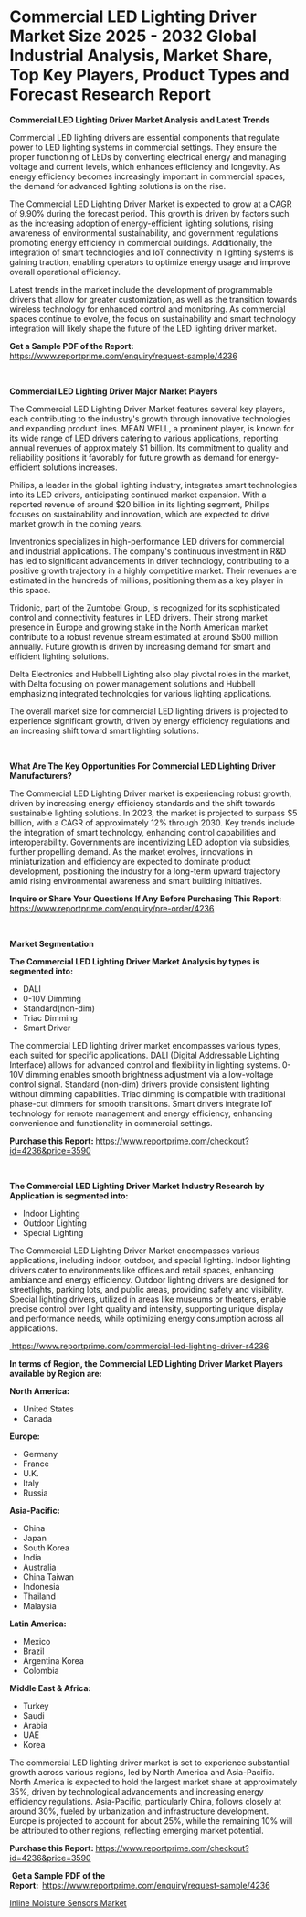 <p><h1>Commercial LED Lighting Driver Market Size 2025 - 2032 Global Industrial Analysis, Market Share, Top Key Players, Product Types and Forecast Research Report</h1></p><p><strong>Commercial LED Lighting Driver Market Analysis and Latest Trends</strong></p>
<p><p>Commercial LED lighting drivers are essential components that regulate power to LED lighting systems in commercial settings. They ensure the proper functioning of LEDs by converting electrical energy and managing voltage and current levels, which enhances efficiency and longevity. As energy efficiency becomes increasingly important in commercial spaces, the demand for advanced lighting solutions is on the rise.</p><p>The Commercial LED Lighting Driver Market is expected to grow at a CAGR of 9.90% during the forecast period. This growth is driven by factors such as the increasing adoption of energy-efficient lighting solutions, rising awareness of environmental sustainability, and government regulations promoting energy efficiency in commercial buildings. Additionally, the integration of smart technologies and IoT connectivity in lighting systems is gaining traction, enabling operators to optimize energy usage and improve overall operational efficiency.</p><p>Latest trends in the market include the development of programmable drivers that allow for greater customization, as well as the transition towards wireless technology for enhanced control and monitoring. As commercial spaces continue to evolve, the focus on sustainability and smart technology integration will likely shape the future of the LED lighting driver market.</p></p>
<p><strong>Get a Sample PDF of the Report:&nbsp;</strong> <a href="https://www.reportprime.com/enquiry/request-sample/4236?utm_campaign=3036&utm_medium=2&utm_source=Github&utm_content=ia&utm_term=19032025&utm_id=commercial-led-lighting-driver">https://www.reportprime.com/enquiry/request-sample/4236</a></p>
<p>&nbsp;</p>
<p><strong>Commercial LED Lighting Driver Major Market Players</strong></p>
<p><p>The Commercial LED Lighting Driver Market features several key players, each contributing to the industry's growth through innovative technologies and expanding product lines. MEAN WELL, a prominent player, is known for its wide range of LED drivers catering to various applications, reporting annual revenues of approximately $1 billion. Its commitment to quality and reliability positions it favorably for future growth as demand for energy-efficient solutions increases.</p><p>Philips, a leader in the global lighting industry, integrates smart technologies into its LED drivers, anticipating continued market expansion. With a reported revenue of around $20 billion in its lighting segment, Philips focuses on sustainability and innovation, which are expected to drive market growth in the coming years.</p><p>Inventronics specializes in high-performance LED drivers for commercial and industrial applications. The company's continuous investment in R&D has led to significant advancements in driver technology, contributing to a positive growth trajectory in a highly competitive market. Their revenues are estimated in the hundreds of millions, positioning them as a key player in this space.</p><p>Tridonic, part of the Zumtobel Group, is recognized for its sophisticated control and connectivity features in LED drivers. Their strong market presence in Europe and growing stake in the North American market contribute to a robust revenue stream estimated at around $500 million annually. Future growth is driven by increasing demand for smart and efficient lighting solutions.</p><p>Delta Electronics and Hubbell Lighting also play pivotal roles in the market, with Delta focusing on power management solutions and Hubbell emphasizing integrated technologies for various lighting applications.</p><p>The overall market size for commercial LED lighting drivers is projected to experience significant growth, driven by energy efficiency regulations and an increasing shift toward smart lighting solutions.</p></p>
<p>&nbsp;</p>
<p><strong>What Are The Key Opportunities For Commercial LED Lighting Driver Manufacturers?</strong></p>
<p><p>The Commercial LED Lighting Driver market is experiencing robust growth, driven by increasing energy efficiency standards and the shift towards sustainable lighting solutions. In 2023, the market is projected to surpass $5 billion, with a CAGR of approximately 12% through 2030. Key trends include the integration of smart technology, enhancing control capabilities and interoperability. Governments are incentivizing LED adoption via subsidies, further propelling demand. As the market evolves, innovations in miniaturization and efficiency are expected to dominate product development, positioning the industry for a long-term upward trajectory amid rising environmental awareness and smart building initiatives.</p></p>
<p><strong>Inquire or Share Your Questions If Any Before Purchasing This Report:</strong> <a href="https://www.reportprime.com/enquiry/pre-order/4236?utm_campaign=3036&utm_medium=2&utm_source=Github&utm_content=ia&utm_term=19032025&utm_id=commercial-led-lighting-driver">https://www.reportprime.com/enquiry/pre-order/4236</a></p>
<p>&nbsp;</p>
<p><strong>Market Segmentation</strong></p>
<p><strong>The Commercial LED Lighting Driver Market Analysis by types is segmented into:</strong></p>
<p><ul><li>DALI</li><li>0-10V Dimming</li><li>Standard(non-dim)</li><li>Triac Dimming</li><li>Smart Driver</li></ul></p>
<p><p>The commercial LED lighting driver market encompasses various types, each suited for specific applications. DALI (Digital Addressable Lighting Interface) allows for advanced control and flexibility in lighting systems. 0-10V dimming enables smooth brightness adjustment via a low-voltage control signal. Standard (non-dim) drivers provide consistent lighting without dimming capabilities. Triac dimming is compatible with traditional phase-cut dimmers for smooth transitions. Smart drivers integrate IoT technology for remote management and energy efficiency, enhancing convenience and functionality in commercial settings.</p></p>
<p><strong>Purchase this Report:&nbsp;</strong><a href="https://www.reportprime.com/checkout?id=4236&price=3590&utm_campaign=3036&utm_medium=2&utm_source=Github&utm_content=ia&utm_term=19032025&utm_id=commercial-led-lighting-driver">https://www.reportprime.com/checkout?id=4236&price=3590</a></p>
<p>&nbsp;</p>
<p><strong>The Commercial LED Lighting Driver Market Industry Research by Application is segmented into:</strong></p>
<p><ul><li>Indoor Lighting</li><li>Outdoor Lighting</li><li>Special Lighting</li></ul></p>
<p><p>The Commercial LED Lighting Driver Market encompasses various applications, including indoor, outdoor, and special lighting. Indoor lighting drivers cater to environments like offices and retail spaces, enhancing ambiance and energy efficiency. Outdoor lighting drivers are designed for streetlights, parking lots, and public areas, providing safety and visibility. Special lighting drivers, utilized in areas like museums or theaters, enable precise control over light quality and intensity, supporting unique display and performance needs, while optimizing energy consumption across all applications.</p></p>
<p><a href="https://www.reportprime.com/commercial-led-lighting-driver-r4236?utm_campaign=3036&utm_medium=2&utm_source=Github&utm_content=ia&utm_term=19032025&utm_id=commercial-led-lighting-driver">&nbsp;https://www.reportprime.com/commercial-led-lighting-driver-r4236</a></p>
<p><strong>In terms of Region, the Commercial LED Lighting Driver Market Players available by Region are:</strong></p>
<p>
    <p> <strong> North America: </strong>
        <ul>
            <li>United States</li>
            <li>Canada</li>
        </ul>
        </p> 
    <p> <strong> Europe: </strong>
        <ul>
            <li>Germany</li>
            <li>France</li>
            <li>U.K.</li>
            <li>Italy</li>
            <li>Russia</li>
        </ul>
        </p> 
    <p> <strong> Asia-Pacific: </strong>
        <ul>
            <li>China</li>
            <li>Japan</li>
            <li>South Korea</li>
            <li>India</li>
            <li>Australia</li>
            <li>China Taiwan</li>
            <li>Indonesia</li>
            <li>Thailand</li>
            <li>Malaysia</li>
        </ul>
        </p> 
    <p> <strong> Latin America: </strong>
        <ul>
            <li>Mexico</li>
            <li>Brazil</li>
            <li>Argentina Korea</li>
            <li>Colombia</li>
        </ul>
        </p> 
    <p> <strong> Middle East & Africa: </strong>
        <ul>
            <li>Turkey</li>
            <li>Saudi</li>
            <li>Arabia</li>
            <li>UAE</li>
            <li>Korea</li>
        </ul>
    </p>
    </p>
<p><p>The commercial LED lighting driver market is set to experience substantial growth across various regions, led by North America and Asia-Pacific. North America is expected to hold the largest market share at approximately 35%, driven by technological advancements and increasing energy efficiency regulations. Asia-Pacific, particularly China, follows closely at around 30%, fueled by urbanization and infrastructure development. Europe is projected to account for about 25%, while the remaining 10% will be attributed to other regions, reflecting emerging market potential.</p></p>
<p><strong>Purchase this Report: </strong><a href="https://www.reportprime.com/checkout?id=4236&price=3590&utm_campaign=3036&utm_medium=2&utm_source=Github&utm_content=ia&utm_term=19032025&utm_id=commercial-led-lighting-driver">https://www.reportprime.com/checkout?id=4236&price=3590</a></p>
<p>&nbsp;<strong>Get a Sample PDF of the Report:&nbsp;&nbsp;</strong><a href="https://www.reportprime.com/enquiry/request-sample/4236?utm_campaign=3036&utm_medium=2&utm_source=Github&utm_content=ia&utm_term=19032025&utm_id=commercial-led-lighting-driver">https://www.reportprime.com/enquiry/request-sample/4236</a></p>
<p><strong></strong></p>
<p><p><a href="https://github.com/daddskokenk4/Market-Research-Report-List-1/blob/main/inline-moisture-sensors-market.md?utm_campaign=3036&utm_medium=2&utm_source=Github&utm_content=ia&utm_term=19032025&utm_id=commercial-led-lighting-driver">Inline Moisture Sensors Market</a></p></p>